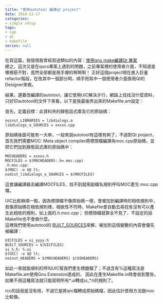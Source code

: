 ```yaml
---
title: "使用autotool 編譯qt project"
date: 2014-11-17
categories:
- simple setup
tags:
- cpp
- qt
- makefile
series: null
---
```


在寫這篇，我發現我曾經寫過類似的內容：[使用gnu make編譯Qt 專案](http://yodalee.blogspot.tw/2013/08/gnu-makeqt.html)  
總之，這次又是在qucs專案上遇到的問題，之前專案裡的使用者介面，不知道是哪根筋不對，竟然全部都是用手爆的啊啊啊！
正好這個project現在進入巨量refactor階段，在改其中一個部分時，順手把其中一個使用者介面換用Qt的Designer來做。  

結果，還要改編譯的autotool，讓它使用UIC解決才行，網路上找找沒什麼資料，只好印autotool的文件下來看，以下是我最後弄出來的Makefile.am設定：  
<!--more-->

首先，定義目標：此資料夾的靜態函式庫及它的原始碼：  
```txt
noinst_LIBRARIES = libdialogs.a
libdialogs_a_SOURCES = xxxxx.cpp
```

原始碼後面可能有一大串，一般來說autotool有這樣有夠了，不過對Qt project，
首先我們需要MOC: Meta object compiler將標頭檔編譯為moc.cpp原始碼，並把它們加到靜態函式庫的原始碼中：  
```txt
MOCHEADERS = xxxxx.h
MOCFILES = $(MOCHEADERS:.h=.moc.cpp)
.h.moc.cpp:
$(MOC) -o $@ lt;
nodist_libdialogs_a_SOURCES = $(MOCFILES)
```
這會讓編譯器去編譯MOCFILES，找不到就用副檔名規則呼叫MOC產生.moc.cpp檔。  

UIC比較麻煩一點，因為標頭檔不像原始碼一樣，會被加到編譯時的相依規則中，
若像原始碼在相依規則裡，相依性不符時，Makefile會自動去尋找有沒有可以產生此相依的規則，如上面的.h.moc.cpp；
但標頭檔就算全不見了，不設定的話Makefile也不會做什麼。  
這裡我們使用autotool的 [BUILT_SOURCES](http://www.gnu.org/savannah-checkouts/gnu/automake/manual/html_node/Sources.html)來解，被加到這個變數的內容會優先被編譯：  

```txt
UICFILES = ui_yyyy.h
BUILT_SOURCES = $(UICFILES)
ui_%.h: %.ui
$(UIC) -o $@ lt;
noinst_HEADERS = $(MOCHEADERS) $(UIHEADERS)
```
如此一來就能順利的呼叫UIC幫我們產生標題檔了；不過含有%這種寫法是Makefile.am使用Gnu Extension達成的，
因此在產生Makefile.in時會收到警告，如果不用這種寫法就只能寫明所有*.ui轉成ui\_*.h的規則了。  

rcc的話我是沒有用，不過它是將qrc檔轉成原始碼檔，因此估計使用方法跟moc比較像。  